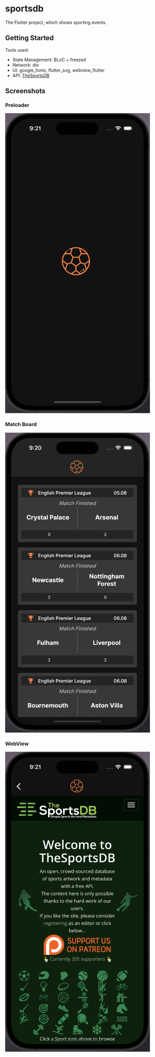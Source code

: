 # sportsdb

The Flutter project, which shows sporting events.

## Getting Started

Tools used:

- State Management: BLoC + freezed
- Network: dio
- UI: google_fonts, flutter_svg, webview_flutter
- API: [TheSportsDB](https://www.thesportsdb.com/)

## Screenshots

### Preloader
![Preloader](https://github.com/Alisher0911/sportsdb/blob/main/screenshots/preloader.png?raw=true)

### Match Board
![Match Board](https://github.com/Alisher0911/sportsdb/blob/main/screenshots/matchboard.png?raw=true)

### WebView
![WebView](https://github.com/Alisher0911/sportsdb/blob/main/screenshots/webview.png?raw=true)
